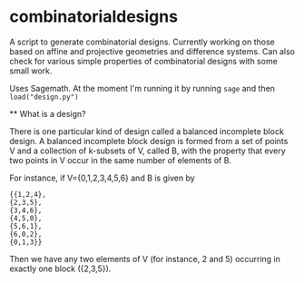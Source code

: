 # combinatorialdesigns

A script to generate combinatorial designs. Currently working on those based on affine and projective geometries and difference systems. Can also check for various simple properties of combinatorial designs with some small work.

Uses Sagemath. At the moment I'm running it by running `sage` and then `load("design.py")`

** What is a design?

There is one particular kind of design called a balanced incomplete block design. A balanced incomplete block design is formed from a set of points V and a collection of k-subsets of V, called B, with the property that every two points in V occur in the same number of elements of B. 

For instance, if V={0,1,2,3,4,5,6} and B is given by
```
{{1,2,4},
{2,3,5},
{3,4,6},
{4,5,0},
{5,6,1},
{6,0,2},
{0,1,3}}
```
Then we have any two elements of V (for instance, 2 and 5) occurring in exactly one block ({2,3,5}).
